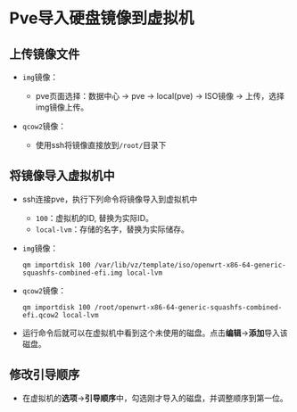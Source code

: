 # Pve导入硬盘镜像到虚拟机

## 上传镜像文件

+ `img`镜像：
  + pve页面选择：数据中心 -> pve -> local(pve) -> ISO镜像 -> 上传，选择img镜像上传。

+ `qcow2`镜像：
  + 使用ssh将镜像直接放到`/root/`目录下

## 将镜像导入虚拟机中

+ ssh连接pve，执行下列命令将镜像导入到虚拟机中
  + `100`：虚拟机的ID, 替换为实际ID。
  + `local-lvm`：存储的名字，替换为实际储存。

+ `img`镜像：

  ```shell
  qm importdisk 100 /var/lib/vz/template/iso/openwrt-x86-64-generic-squashfs-combined-efi.img local-lvm
  ```

+ `qcow2`镜像：

  ```shell
  qm importdisk 100 /root/openwrt-x86-64-generic-squashfs-combined-efi.qcow2 local-lvm
  ```

+ 运行命令后就可以在虚拟机中看到这个未使用的磁盘。点击**编辑**->**添加**导入该磁盘。

## 修改引导顺序

+ 在虚拟机的**选项**->**引导顺序**中，勾选刚才导入的磁盘，并调整顺序到第一位。
